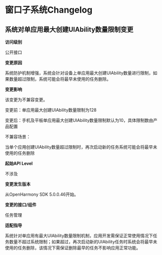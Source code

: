 # 窗口子系统Changelog

## 系统对单应用最大创建UIAbility数量限制变更

**访问级别**

公开接口

**变更原因**

系统防护机制增强，系统会针对设备上单应用最大创建UIAbility数量进行限制，如果数量超过限制，系统可能会将最早未使用的任务删除。

**变更影响**

该变更为不兼容变更。

变更前：单应用最大创建UIAbility数量限制为128

变更后：手机及平板单应用最大创建UIAbility数量限制默认为10，具体限制数由产品配置

不兼容场景：

当单个应用创建UIAbility数量超过限制时，再次启动新的任务系统可能会将最早未使用的任务删除

**起始API Level**

不涉及

**变更发生版本**

从OpenHarmony SDK 5.0.0.46开始。

**变更的接口/组件**

任务管理

**适配指导**

系统针对单应用有最大UIAbility数量限制机制，应用开发需保证正常使用情况下任务数量不超过系统限制；如果超过，再次启动新的UIAbility任务时系统会将最早未使用的任务删除，该情况下需保证删除最早的任务不影响应用正常功能。